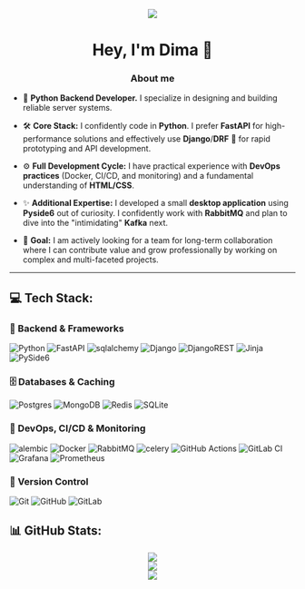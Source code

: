 <p align="center">
  <a href="https://skillicons.dev">
    <img src="https://skillicons.dev/icons?i=py,fastapi,django,postgres,redis,rabbitmq,mongodb,nginx,flask,linux,docker,gitlab,sqlalchemy" />
  </a>
</p>


<h1 align="center">Hey, I'm Dima 👋</h1>

<h3 align="center">About me</h3>


- 🚀 **Python Backend Developer.** I specialize in designing and building reliable server systems.

- 🛠️ **Core Stack:** I confidently code in **Python**. I prefer **FastAPI** for high-performance solutions and effectively use **Django**/**DRF** 🤠 for rapid prototyping and API development.

- ⚙️ **Full Development Cycle:** I have practical experience with **DevOps practices** (Docker, CI/CD, and monitoring) and a fundamental understanding of **HTML/CSS**.

- ✨ **Additional Expertise:** I developed a small **desktop application** using **Pyside6** out of curiosity. I confidently work with **RabbitMQ** and plan to dive into the "intimidating" **Kafka** next.

- 🎯 **Goal:** I am actively looking for a team for long-term collaboration where I can contribute value and grow professionally by working on complex and multi-faceted projects.
---


## 💻 Tech Stack:

### 🐍 Backend & Frameworks
![Python](https://img.shields.io/badge/python-3670A0?style=for-the-badge&logo=python&logoColor=ffdd54)
![FastAPI](https://img.shields.io/badge/FastAPI-005571?style=for-the-badge&logo=fastapi)
![sqlalchemy](https://img.shields.io/badge/sqlalchemy-%23316192.svg?style=for-the-badge&logo=sqlalchemy&logoColor=white)
![Django](https://img.shields.io/badge/django-%23092E20.svg?style=for-the-badge&logo=django&logoColor=white)
![DjangoREST](https://img.shields.io/badge/DJANGO-REST-ff1709?style=for-the-badge&logo=django&logoColor=white&color=ff1709&labelColor=gray)
![Jinja](https://img.shields.io/badge/jinja-white.svg?style=for-the-badge&logo=jinja&logoColor=black)
![PySide6](https://img.shields.io/badge/-PySide6-FF6F00?style=for-the-badge&logo=qt&logoColor=white)


### 🗄️ Databases & Caching
![Postgres](https://img.shields.io/badge/postgres-%23316192.svg?style=for-the-badge&logo=postgresql&logoColor=white)
![MongoDB](https://img.shields.io/badge/MongoDB-%234ea94b.svg?style=for-the-badge&logo=mongodb&logoColor=white)
![Redis](https://img.shields.io/badge/redis-%23DD0031.svg?style=for-the-badge&logo=redis&logoColor=white)
![SQLite](https://img.shields.io/badge/sqlite-%2307405e.svg?style=for-the-badge&logo=sqlite&logoColor=white)


### 🚀 DevOps, CI/CD & Monitoring
![alembic](https://img.shields.io/badge/alembic-%23316192.svg?style=for-the-badge&logo=alembic&logoColor=white)
![Docker](https://img.shields.io/badge/docker-%230db7ed.svg?style=for-the-badge&logo=docker&logoColor=white)
![RabbitMQ](https://img.shields.io/badge/rabbitmq-FF6600?style=for-the-badge&logo=rabbitmq&logoColor=white)
![celery](https://img.shields.io/badge/celery-darkgreen?style=for-the-badge&logo=celery&logoColor=white)
![GitHub Actions](https://img.shields.io/badge/github%20actions-%232671E5.svg?style=for-the-badge&logo=githubactions&logoColor=white)
![GitLab CI](https://img.shields.io/badge/gitlab%20CI-%23181717.svg?style=for-the-badge&logo=gitlab&logoColor=white)
![Grafana](https://img.shields.io/badge/grafana-%23F46800.svg?style=for-the-badge&logo=grafana&logoColor=white)
![Prometheus](https://img.shields.io/badge/Prometheus-E6522C?style=for-the-badge&logo=Prometheus&logoColor=white)

### 🔧 Version Control
![Git](https://img.shields.io/badge/git-%23F05033.svg?style=for-the-badge&logo=git&logoColor=white)
![GitHub](https://img.shields.io/badge/github-%23121011.svg?style=for-the-badge&logo=github&logoColor=white)
![GitLab](https://img.shields.io/badge/gitlab-%23181717.svg?style=for-the-badge&logo=gitlab&logoColor=white)

## 📊 GitHub Stats:

<div align="center">

![](https://github-readme-stats.vercel.app/api?username=DmitriyAfanasev&theme=dark&hide_border=false&include_all_commits=true&count_private=true)<br/>
![](https://nirzak-streak-stats.vercel.app/?user=DmitriyAfanasev&theme=dark&hide_border=false)<br/>
![](https://github-readme-stats.vercel.app/api/top-langs/?username=DmitriyAfanasev&theme=dark&hide_border=false&include_all_commits=true&count_private=true&layout=compact)

</div>
